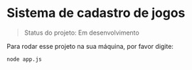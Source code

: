 # Sistema de cadastro de jogos #

> Status do projeto: Em desenvolvimento

Para rodar esse projeto na sua máquina, por favor digite:

```
node app.js
```
